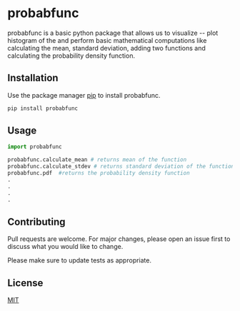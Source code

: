 # probabfunc

probabfunc is a basic python package that allows us to visualize -- plot histogram of the and perform basic
mathematical computations like calculating the mean, standard deviation, adding two
functions and calculating the probability density function.

## Installation

Use the package manager [pip](https://pip.pypa.io/en/stable/) to install probabfunc.

```bash
pip install probabfunc
```

## Usage

```python
import probabfunc

probabfunc.calculate_mean # returns mean of the function
probabfunc.calculate_stdev # returns standard deviation of the function
probabfunc.pdf  #returns the probability density function
.
.
.
.
```

## Contributing
Pull requests are welcome. For major changes, please open an issue first to discuss what you would like to change.

Please make sure to update tests as appropriate.

## License
[MIT](https://choosealicense.com/licenses/mit/)